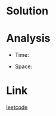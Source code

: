 # Solution


# Analysis
* Time: 

* Space:


# Link
[leetcode](https://leetcode.com/problems/removing-minimum-and-maximum-from-array/description/)